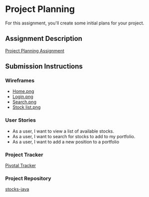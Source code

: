 # Project Planning
For this assignment, you'll create some initial plans for your project.

## Assignment Description
[Project Planning Assignment](https://education.launchcode.org/liftoff/assignments/planning/)

## Submission Instructions

### Wireframes

* [Home.png](https://github.com/rarose67/liftoff-assignments/blob/master/P3-Project_Planning/Home.png)
* [Login.png](https://github.com/rarose67/liftoff-assignments/blob/master/P3-Project_Planning/Login.png)
* [Search.png](https://github.com/rarose67/liftoff-assignments/blob/master/P3-Project_Planning/Search.png)
* [Stock list.png](https://github.com/rarose67/liftoff-assignments/blob/master/P3-Project_Planning/Stock%20list.png)

### User Stories

* As a user, I want to view a list of available stocks.
* As a user, I want to search for stocks to add to my portfolio.
* As a user, I want to add a new position to a portfolio

### Project Tracker
[Pivotal Tracker](https://www.pivotaltracker.com/n/projects/2185692)

### Project Repository
[stocks-java](https://github.com/rarose67/stocks-java.git)

